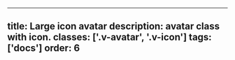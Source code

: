 <!--
 *              Copyright (c) 2025 Visa, Inc.
 *
 * Licensed under the Apache License, Version 2.0 (the "License");
 * you may not use this file except in compliance with the License.
 * You may obtain a copy of the License at
 *
 *         http://www.apache.org/licenses/LICENSE-2.0
 *
 * Unless required by applicable law or agreed to in writing, software
 * distributed under the License is distributed on an "AS IS" BASIS,
 * WITHOUT WARRANTIES OR CONDITIONS OF ANY KIND, either express or implied.
 * See the License for the specific language governing permissions and
 * limitations under the License.
 *
 -->
---
title: Large icon avatar
description: avatar class with icon. 
classes: ['.v-avatar', '.v-icon']
tags: ['docs']
order: 6
---

<span aria-label="Alex Miller" class="v-avatar" role="img">
  <svg aria-hidden="true" class="v-icon v-icon-visa v-icon-low" focusable="false" viewbox="0 0 24 24">
    <use href="#visa-account-low">
    </use>
  </svg>
</span>
